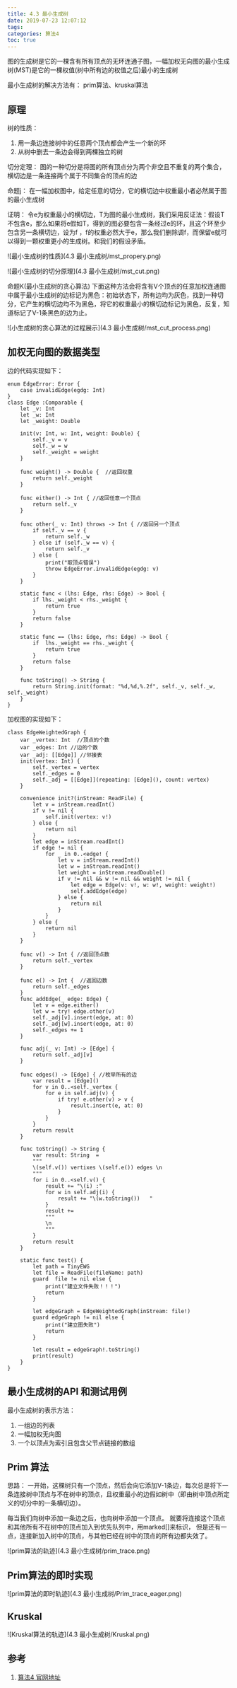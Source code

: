 ```yaml
---
title: 4.3 最小生成树
date: 2019-07-23 12:07:12
tags: 
categories: 算法4
toc: true
---
```



图的生成树是它的一棵含有所有顶点的无环连通子图，一幅加权无向图的最小生成树(MST)是它的一棵权值(树中所有边的权值之后)最小的生成树

最小生成树的解决方法有： prim算法、kruskal算法


<!--more-->

## 原理

树的性质：

1. 用一条边连接树中的任意两个顶点都会产生一个新的环
2. 从树中删去一条边会得到两棵独立的树

切分定理： 图的一种切分是将图的所有顶点分为两个非空且不重复的两个集合，横切边是一条连接两个属于不同集合的顶点的边

命题j： 在一幅加权图中，给定任意的切分，它的横切边中权重最小者必然属于图的最小生成树

证明： 令e为权重最小的横切边，T为图的最小生成树，我们采用反证法：假设T不包含e，那么如果将e假如T，得到的图必要包含一条经过e的环，且这个环至少包含另一条横切边，设为f ，f的权重必然大于e，那么我们删除调f，而保留e就可以得到一颗权重更小的生成树。和我们的假设矛盾。


![最小生成树的性质](4.3 最小生成树/mst_propery.png)

![最小生成树的切分原理](4.3 最小生成树/mst_cut.png)

命题K(最小生成树的贪心算法) 下面这种方法会将含有V个顶点的任意加权连通图中属于最小生成树的边标记为黑色：初始状态下，所有边均为灰色，找到一种切分，它产生的横切边均不为黑色，将它的权重最小的横切边标记为黑色，反复，知道标记了V-1条黑色的边为止。

![小生成树的贪心算法的过程展示](4.3 最小生成树/mst_cut_process.png)

## 加权无向图的数据类型

边的代码实现如下：

```
enum EdgeError: Error {
    case invalidEdge(egdg: Int)
}
class Edge :Comparable {
    let _v: Int
    let _w: Int
    let _weight: Double
    
    init(v: Int, w: Int, weight: Double) {
        self._v = v
        self._w = w
        self._weight = weight
    }
    
    func weight() -> Double {  //返回权重
        return self._weight
    }
    
    func either() -> Int { //返回任意一个顶点
        return self._v
    }
    
    func other(_ v: Int) throws -> Int { //返回另一个顶点
        if self._v == v {
            return self._w
        } else if (self._w == v) {
            return self._v
        } else {
            print("取顶点错误")
            throw EdgeError.invalidEdge(egdg: v)
        }
    }
    
    static func < (lhs: Edge, rhs: Edge) -> Bool {
        if lhs._weight < rhs._weight {
            return true
        }
        return false
    }
    
    static func == (lhs: Edge, rhs: Edge) -> Bool {
        if  lhs._weight == rhs._weight {
            return true
        }
        return false
    }
    
    func toString() -> String {
        return String.init(format: "%d,%d,%.2f", self._v, self._w, self._weight)
    }
}
```

加权图的实现如下：

```
class EdgeWeightedGraph {
    var _vertex: Int  //顶点的个数
    var _edges: Int //边的个数
    var _adj: [[Edge]] //邻接表
    init(vertex: Int) {
        self._vertex = vertex
        self._edges = 0
        self._adj = [[Edge]](repeating: [Edge](), count: vertex)
    }
    
    convenience init?(inStream: ReadFile) {
        let v = inStream.readInt()
        if v != nil {
            self.init(vertex: v!)
        } else {
            return nil
        }
        let edge = inStream.readInt()
        if edge != nil {
            for _ in 0..<edge! {
                let v = inStream.readInt()
                let w = inStream.readInt()
                let weight = inStream.readDouble()
                if v != nil && w != nil && weight != nil {
                    let edge = Edge(v: v!, w: w!, weight: weight!)
                    self.addEdge(edge)
                } else {
                    return nil
                }
            }
        } else {
            return nil
        }
    }
    
    func v() -> Int { //返回顶点数
        return self._vertex
    }
    
    func e() -> Int {  //返回边数
        return self._edges
    }
    func addEdge(_ edge: Edge) {
        let v = edge.either()
        let w = try! edge.other(v)
        self._adj[v].insert(edge, at: 0)
        self._adj[w].insert(edge, at: 0)
        self._edges += 1
    }
    
    func adj(_ v: Int) -> [Edge] {
        return self._adj[v]
    }
    
    func edges() -> [Edge] { //枚举所有的边
        var result = [Edge]()
        for v in 0..<self._vertex {
            for e in self.adj(v) {
                if try! e.other(v) > v {
                    result.insert(e, at: 0)
                }
            }
        }
        return result
    }
    
    func toString() -> String {
        var result: String  =
        """
        \(self.v()) vertixes \(self.e()) edges \n
        """
        for i in 0..<self.v() {
            result += "\(i) :"
            for w in self.adj(i) {
                result += "\(w.toString())   "
            }
            result +=
            """
            \n
            """
        }
        return result
    }
    
    static func test() {
        let path = TinyEWG
        let file = ReadFile(fileName: path)
        guard  file != nil else {
            print("建立文件失败！！！")
            return
        }
        
        let edgeGraph = EdgeWeightedGraph(inStream: file!)
        guard edgeGraph != nil else {
            print("建立图失败")
            return
        }
        
        let result = edgeGraph!.toString()
        print(result)
    }
}
```
## 最小生成树的API 和测试用例

最小生成树的表示方法：

1. 一组边的列表
2. 一幅加权无向图
3. 一个以顶点为索引且包含父节点链接的数组

## Prim 算法

思路： 一开始，这棵树只有一个顶点，然后会向它添加V-1条边，每次总是将下一条连接树中顶点与不在树中的顶点，且权重最小的边假如树中（即由树中顶点所定义的切分中的一条横切边）。

每当我们向树中添加一条边之后，也向树中添加一个顶点。 就要将连接这个顶点和其他所有不在树中的顶点加入到优先队列中，用marked[]来标识， 但是还有一点，连接新加入树中的顶点，与其他已经在树中的顶点的所有边都失效了。

![prim算法的轨迹](4.3 最小生成树/prim_trace.png)



## Prim算法的即时实现


![prim算法的即时轨迹](4.3 最小生成树/Prim_trace_eager.png)


## Kruskal


![Kruskal算法的轨迹](4.3 最小生成树/Kruskal.png)

## 参考


1. [算法4 官网地址](https://algs4.cs.princeton.edu/code/javadoc/)

